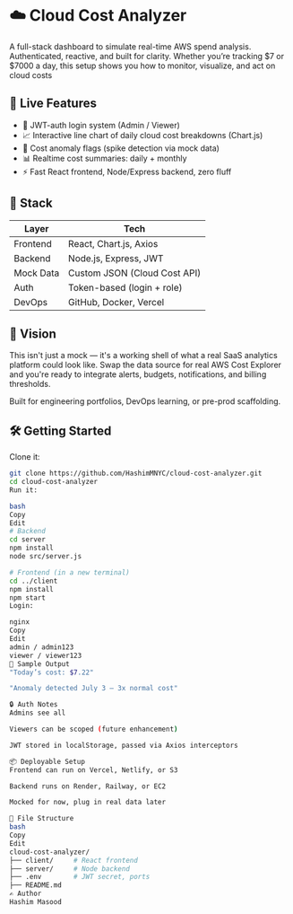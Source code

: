 # ☁️ Cloud Cost Analyzer

A full-stack dashboard to simulate real-time AWS spend analysis. Authenticated, reactive, and built for clarity. Whether you’re tracking $7 or $7000 a day, this setup shows you how to monitor, visualize, and act on cloud costs

## 🚀 Live Features

- 🔐 JWT-auth login system (Admin / Viewer)
- 📈 Interactive line chart of daily cloud cost breakdowns (Chart.js)
- 🧠 Cost anomaly flags (spike detection via mock data)
- 📊 Realtime cost summaries: daily + monthly
- ⚡ Fast React frontend, Node/Express backend, zero fluff

## 🔧 Stack

| Layer        | Tech                         |
|--------------|------------------------------|
| Frontend     | React, Chart.js, Axios       |
| Backend      | Node.js, Express, JWT        |
| Mock Data    | Custom JSON (Cloud Cost API) |
| Auth         | Token-based (login + role)   |
| DevOps       | GitHub, Docker, Vercel       |

## 🧠 Vision

This isn't just a mock — it's a working shell of what a real SaaS analytics platform could look like. Swap the data source for real AWS Cost Explorer and you're ready to integrate alerts, budgets, notifications, and billing thresholds.

Built for engineering portfolios, DevOps learning, or pre-prod scaffolding.

## 🛠 Getting Started

Clone it:
```bash
git clone https://github.com/HashimMNYC/cloud-cost-analyzer.git
cd cloud-cost-analyzer
Run it:

bash
Copy
Edit
# Backend
cd server
npm install
node src/server.js

# Frontend (in a new terminal)
cd ../client
npm install
npm start
Login:

nginx
Copy
Edit
admin / admin123
viewer / viewer123
🧪 Sample Output
"Today’s cost: $7.22"

"Anomaly detected July 3 — 3x normal cost"

🔒 Auth Notes
Admins see all

Viewers can be scoped (future enhancement)

JWT stored in localStorage, passed via Axios interceptors

📦 Deployable Setup
Frontend can run on Vercel, Netlify, or S3

Backend runs on Render, Railway, or EC2

Mocked for now, plug in real data later

🧱 File Structure
bash
Copy
Edit
cloud-cost-analyzer/
├── client/     # React frontend
├── server/     # Node backend
├── .env        # JWT secret, ports
├── README.md
✍️ Author
Hashim Masood
